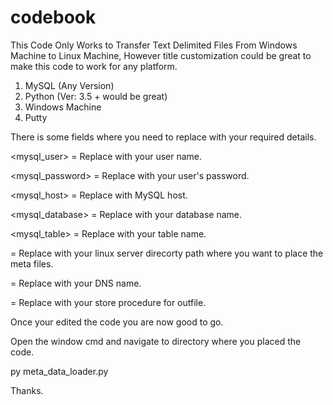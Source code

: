 # codebook
This Code Only Works to Transfer Text Delimited Files From Windows Machine to Linux Machine, However title customization could be great to make this code to work for any platform.

<prerequisite>
  
  1. MySQL (Any Version)
  2. Python (Ver: 3.5 + would be great)
  3. Windows Machine
  4. Putty

There is some fields where you need to replace with your required details.

<mysql_user> = Replace with your user name.

<mysql_password> = Replace with your user's password.

<mysql_host> = Replace with MySQL host.

<mysql_database> = Replace with your database name.

<mysql_table> = Replace with your table name.

<Target Directory Path of Linux Server> = Replace with your linux server direcorty path where you want to place the meta files.
  
<DNS> = Replace with your DNS name.
  
<Store Proc For OutFile> = Replace with your store procedure for outfile.
 
Once your edited the code you are now good to go.

Open the window cmd and navigate to directory where you placed the code.

py meta_data_loader.py

Thanks.
